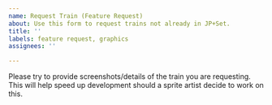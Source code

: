 ```yaml
---
name: Request Train (Feature Request)
about: Use this form to request trains not already in JP+Set.
title: ''
labels: feature request, graphics
assignees: ''

---
```


Please try to provide screenshots/details of the train you are requesting. This will help speed up development should a sprite artist decide to work on this.
